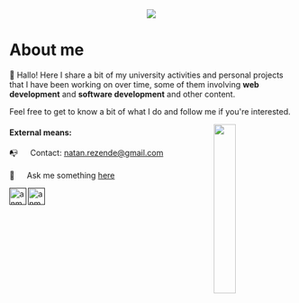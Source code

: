 <div align="center">
<img src="https://i.imgur.com/gGIcPAc.png">

</div>

<div id="banner" class="cycle-slideshow" data-cycle-slides="> div">  </div>

		
<h1> About me </h1>
  
🌿 Hallo! Here I share a bit of my university activities and personal projects that I have been working on over time, some of them involving **web development** and **software development** and other content.

Feel free to get to know a bit of what I do and follow me if you're interested.

<p>
 <img align="right" src="https://i.imgur.com/RYpmGzm.png" height="300" width="28%">



<h4> External means: </h4>

 📭 &emsp; Contact: natan.rezende@gmail.com <br/><br/>
 💬 &emsp; Ask me something [here](https://github.com/alsiam/alsiam/issues)

<a href="">
  <img align="left" alt="anmolpant's Linkdin" width="30px" src="https://github.com/anmolpant/anmolpant/blob/master/assets/linkedin.png" />
</a>

<a href="">
  <img align="left" alt="anmolpant | Twitter" width="30px" src="https://github.com/anmolpant/anmolpant/blob/master/assets/twitter.png" />
</a>


</p>
